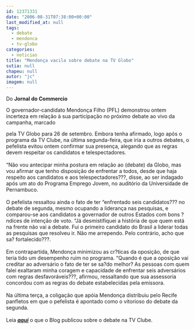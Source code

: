 ```yaml
---
id: 12371331
date: "2006-08-31T07:38:00+00:00"
last_modified_at: null
tags:
  - debate
  - mendonca
  - tv-globo
categories:
  - noticias
title: "Mendonça vacila sobre debate na TV Globo"
sutia: null
chapeu: null
autor: "jc"
imagem: null
---
```

<p>Do <strong>Jornal do Commercio</strong></p>
<p>O governador-candidato Mendon&ccedil;a Filho (PFL) demonstrou ontem incerteza em rela&ccedil;&atilde;o &agrave; sua participa&ccedil;&atilde;o no pr&oacute;ximo debate ao vivo da campanha, marcado</p>
<p>pela TV Globo para 26 de setembro. Embora tenha afirmado, logo ap&oacute;s o programa da TV Clube, na &uacute;ltima segunda-feira, que iria a outros debates, o pefelista evitou ontem confirmar sua presen&ccedil;a, alegando que as regras devem respeitar os candidatos e telespectadores.<br /><br />&ldquo;N&atilde;o vou antecipar minha postura em rela&ccedil;&atilde;o ao (debate) da Globo, mas vou afirmar que tenho disposi&ccedil;&atilde;o de enfrentar a todos, desde que haja respeito aos candidatos e aos telespectadores???, disse, ao ser indagado ap&oacute;s um ato do Programa Emprego Jovem, no audit&oacute;rio da Universidade de Pernambuco. <br /><br />O pefelista ressaltou ainda o fato de ter &ldquo;enfrentado seis candidatos??? no debate de segunda, mesmo ocupando a lideran&ccedil;a nas pesquisas, e comparou-se aos candidatos a governador de outros Estados com bons ?ndices de inten&ccedil;&atilde;o de voto. &ldquo;J&aacute; desmistifiquei a hist&oacute;ria de que quem est&aacute; na frente n&atilde;o vai a debate. Fui o primeiro candidato do Brasil a liderar todas as pesquisas que resolveu ir. N&atilde;o me arrependo. Pelo contr&aacute;rio, acho que sa? fortalecido???.<br /><br />Em contrapartida, Mendon&ccedil;a minimizou as cr?ticas da oposi&ccedil;&atilde;o, de que teria tido um desempenho ruim no programa. &ldquo;Quando &eacute; que a oposi&ccedil;&atilde;o vai creditar ao advers&aacute;rio o fato de ter se sa?do melhor? As pessoas com quem falei exaltaram minha coragem e capacidade de enfrentar seis advers&aacute;rios com regras desfavor&aacute;veis???, afirmou, ressaltando que sua assessoria concordou com as regras do debate estabelecidas pela emissora.<br /><br />Na &uacute;ltima ter&ccedil;a, a coliga&ccedil;&atilde;o que ap&oacute;ia Mendon&ccedil;a distribuiu pelo Recife panfletos em que o pefelista &eacute; apontado como o vitorioso do debate da segunda.<br /><br />Leia <strong><em><u><a href="https://jc.ne10.uol.com.br/">aqui</a></u></em></strong> o que o Blog publicou sobre o debate na TV Clube.</p>
